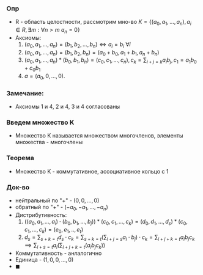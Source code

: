 ### Опр
- R - область целостности, рассмотрим мно-во $K=\{ (a_{0}, a_{1},\dots, a_{n}), a_{i}\in R, \exists m:\forall n>m ~ a_{n}=0 \}$
- Аксиомы:
	1. $(a_{0},a_{1},\dots, a_{n}) = (b_{1},b_{2},\dots, b_{n}) \iff a_i=b_{i} ~ \forall i$
	2. $(a_{0}, a_{1}, \dots, a_{n}) = (b_{1}, b_{2}, b_{n})=(a_{0}+b_{0}, a_{1}+b_{1}, a_{n}+b_{n})$
	3. $(a_{0}, a_{1}, \dots, a_{n})*(b_{0}, b_{1}, b_{n})=(c_{0}, c_{1}, \dots, c_{n}), c_{k} = \sum_{i+j=k}a_{i}b_{j},c_{1} = a_{1}b_{0}+c_{0}b_{1}$
	4. $a = (a_{0},0, \dots, 0)$.
### Замечание:
- Аксиомы 1 и 4, 2 и 4, 3 и 4 согласованы

### Введем множество K
- Множество K называется множеством многочленов, элементы множества - многочлены
### Теорема
- Множество K - коммутативное, ассоциативное кольцо с 1
### Док-во
- нейтральный по "+" - $(0,0,\dots,0)$  
-  обратный по "+" - $(-a_{0}, -a_{1}, \dots, -a_{n})$ 
- Дистрибутивность:
	1. $((a_{0}, a_{1}, \dots, a_{i})\cdot(b_{0}, b_{1}, \dots, b_{j}))*(c_{0},c_{1}, \dots, c_{k}) = (d_{0}, d_{1}, \dots, d_{s})*(c_{0},c_{1},\dots , c_{k})=(e_{0},e_{1},..,e_{t})$
	2. $d_{s} = \sum_{s+k=t}d_{s}\cdot c_{k}=\sum_{s+k=t}\left(\sum_{i+j=s}a_i\cdot b_{j} \right)\cdot c_{k}=\sum_{i+j+k=t}a_{i}b_{j}c_{k}\implies \sum_{i+s=t}a_{i}\left( \sum_{i+j+k=t}(a_{i}b_{j}c_{k}) \right)$
- Коммутативность - анлалогично
- Единица - $(1, 0,0,\dots,0)$
- $\blacksquare$